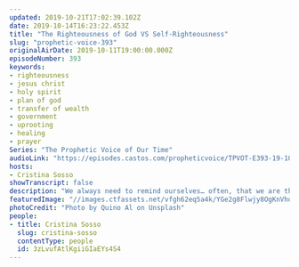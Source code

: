 ```yaml
---
updated: 2019-10-21T17:02:39.102Z
date: 2019-10-14T16:23:22.453Z
title: "The Righteousness of God VS Self-Righteousness"
slug: "prophetic-voice-393"
originalAirDate: 2019-10-11T19:00:00.000Z
episodeNumber: 393
keywords:
- righteousness
- jesus christ
- holy spirit
- plan of god
- transfer of wealth
- government
- uprooting
- healing
- prayer
Series: "The Prophetic Voice of Our Time"
audioLink: "https://episodes.castos.com/propheticvoice/TPVOT-E393-19-10-12-13-The-Righteousness-of-God-vs-Self-Righteousness.mp3"
hosts:
- Cristina Sosso
showTranscript: false
description: "We always need to remind ourselves… often, that we are the righteousness of God in Christ Jesus (2 Corinthians 5:21). Righteousness in Christ Jesus means that we have a right standing with Father God because of Jesus Christ. It’s not of what we did, but what Jesus did. We conform to the will of God when we apply His ways of doing things here on Earth when we live by faith…"
featuredImage: "//images.ctfassets.net/vfgh62eq5a4k/YGe2g8Flwjy8OgKnVhoQT/3c0c226fc3f6861f79a6eee85017ebed/quino-al-xEy9QNUCdRI-unsplash_2.jpg"
photoCredit: "Photo by Quino Al on Unsplash"
people:
- title: Cristina Sosso
  slug: cristina-sosso
  contentType: people
  id: 3zLvufAtlKgiiGIaEYs4S4
---
```

